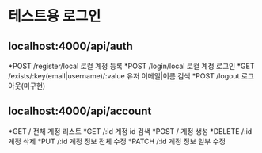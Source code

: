 테스트용 로그인
============

localhost:4000/api/auth
-----------------------
  *POST    /register/local                         로컬 계정 등록
  *POST    /login/local                            로컬 계정 로그인
  *GET     /exists/:key(email|username)/:value     유저 이메일|이름 검색
  *POST    /logout                                 로그아웃(미구현)

localhost:4000/api/account          
--------------------------
  *GET     /                                       전체 계정 리스트
  *GET     /:id                                    계정 id 검색
  *POST    /                                       계정 생성
  *DELETE  /:id                                    계정 삭제
  *PUT     /:id                                    계정 정보 전체 수정
  *PATCH   /:id                                    계정 정보 일부 수정
